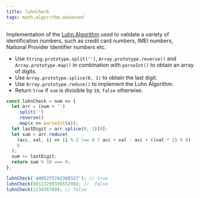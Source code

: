 ```yaml
---
title: luhnCheck
tags: math,algorithm,advanced
---
```


Implementation of the [Luhn Algorithm](https://en.wikipedia.org/wiki/Luhn_algorithm) used to validate a variety of identification numbers, such as credit card numbers, IMEI numbers, National Provider Identifier numbers etc.

- Use `String.prototype.split('')`, `Array.prototype.reverse()` and `Array.prototype.map()` in combination with `parseInt()` to obtain an array of digits.
- Use `Array.prototype.splice(0, 1)` to obtain the last digit.
- Use `Array.prototype.reduce()` to implement the Luhn Algorithm.
- Return `true` if `sum` is divisible by `10`, `false` otherwise.

```js
const luhnCheck = num => {
  let arr = (num + '')
    .split('')
    .reverse()
    .map(x => parseInt(x));
  let lastDigit = arr.splice(0, 1)[0];
  let sum = arr.reduce(
    (acc, val, i) => (i % 2 !== 0 ? acc + val : acc + ((val * 2) % 9) || 9),
    0
  );
  sum += lastDigit;
  return sum % 10 === 0;
};
```

```js
luhnCheck('4485275742308327'); // true
luhnCheck(6011329933655299); //  false
luhnCheck(123456789); // false
```
